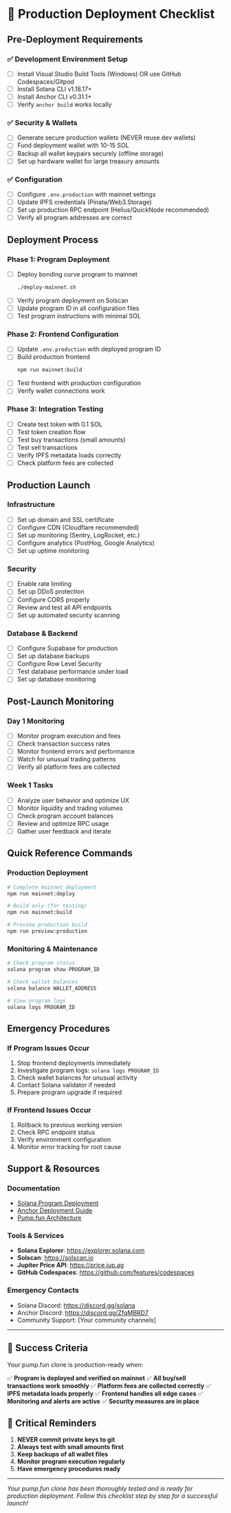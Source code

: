 # 🚀 Production Deployment Checklist

## Pre-Deployment Requirements

### ✅ Development Environment Setup
- [ ] Install Visual Studio Build Tools (Windows) OR use GitHub Codespaces/Gitpod
- [ ] Install Solana CLI v1.18.17+
- [ ] Install Anchor CLI v0.31.1+
- [ ] Verify `anchor build` works locally

### ✅ Security & Wallets
- [ ] Generate secure production wallets (NEVER reuse dev wallets)
- [ ] Fund deployment wallet with 10-15 SOL
- [ ] Backup all wallet keypairs securely (offline storage)
- [ ] Set up hardware wallet for large treasury amounts

### ✅ Configuration
- [ ] Configure `.env.production` with mainnet settings
- [ ] Update IPFS credentials (Pinata/Web3.Storage)
- [ ] Set up production RPC endpoint (Helius/QuickNode recommended)
- [ ] Verify all program addresses are correct

## Deployment Process

### Phase 1: Program Deployment
- [ ] Deploy bonding curve program to mainnet
  ```bash
  ./deploy-mainnet.sh
  ```
- [ ] Verify program deployment on Solscan
- [ ] Update program ID in all configuration files
- [ ] Test program instructions with minimal SOL

### Phase 2: Frontend Configuration
- [ ] Update `.env.production` with deployed program ID
- [ ] Build production frontend
  ```bash
  npm run mainnet:build
  ```
- [ ] Test frontend with production configuration
- [ ] Verify wallet connections work

### Phase 3: Integration Testing
- [ ] Create test token with 0.1 SOL
- [ ] Test token creation flow
- [ ] Test buy transactions (small amounts)
- [ ] Test sell transactions
- [ ] Verify IPFS metadata loads correctly
- [ ] Check platform fees are collected

## Production Launch

### Infrastructure
- [ ] Set up domain and SSL certificate
- [ ] Configure CDN (Cloudflare recommended)
- [ ] Set up monitoring (Sentry, LogRocket, etc.)
- [ ] Configure analytics (PostHog, Google Analytics)
- [ ] Set up uptime monitoring

### Security
- [ ] Enable rate limiting
- [ ] Set up DDoS protection
- [ ] Configure CORS properly
- [ ] Review and test all API endpoints
- [ ] Set up automated security scanning

### Database & Backend
- [ ] Configure Supabase for production
- [ ] Set up database backups
- [ ] Configure Row Level Security
- [ ] Test database performance under load
- [ ] Set up database monitoring

## Post-Launch Monitoring

### Day 1 Monitoring
- [ ] Monitor program execution and fees
- [ ] Check transaction success rates
- [ ] Monitor frontend errors and performance
- [ ] Watch for unusual trading patterns
- [ ] Verify all platform fees are collected

### Week 1 Tasks
- [ ] Analyze user behavior and optimize UX
- [ ] Monitor liquidity and trading volumes
- [ ] Check program account balances
- [ ] Review and optimize RPC usage
- [ ] Gather user feedback and iterate

## Quick Reference Commands

### Production Deployment
```bash
# Complete mainnet deployment
npm run mainnet:deploy

# Build only (for testing)
npm run mainnet:build

# Preview production build
npm run preview:production
```

### Monitoring & Maintenance
```bash
# Check program status
solana program show PROGRAM_ID

# Check wallet balances
solana balance WALLET_ADDRESS

# View program logs
solana logs PROGRAM_ID
```

## Emergency Procedures

### If Program Issues Occur
1. Stop frontend deployments immediately
2. Investigate program logs: `solana logs PROGRAM_ID`
3. Check wallet balances for unusual activity
4. Contact Solana validator if needed
5. Prepare program upgrade if required

### If Frontend Issues Occur
1. Rollback to previous working version
2. Check RPC endpoint status
3. Verify environment configuration
4. Monitor error tracking for root cause

## Support & Resources

### Documentation
- [Solana Program Deployment](https://docs.solana.com/cli/deploy-a-program)
- [Anchor Deployment Guide](https://www.anchor-lang.com/docs/cli)
- [Pump.fun Architecture](./PRODUCTION_SETUP.md)

### Tools & Services
- **Solana Explorer**: https://explorer.solana.com
- **Solscan**: https://solscan.io
- **Jupiter Price API**: https://price.jup.ag
- **GitHub Codespaces**: https://github.com/features/codespaces

### Emergency Contacts
- Solana Discord: https://discord.gg/solana
- Anchor Discord: https://discord.gg/ZfqMBRD7
- Community Support: [Your community channels]

---

## 🎯 Success Criteria

Your pump.fun clone is production-ready when:

✅ **Program is deployed and verified on mainnet**
✅ **All buy/sell transactions work smoothly**
✅ **Platform fees are collected correctly**
✅ **IPFS metadata loads properly**
✅ **Frontend handles all edge cases**
✅ **Monitoring and alerts are active**
✅ **Security measures are in place**

## 🚨 Critical Reminders

1. **NEVER commit private keys to git**
2. **Always test with small amounts first**
3. **Keep backups of all wallet files**
4. **Monitor program execution regularly**
5. **Have emergency procedures ready**

---

*Your pump.fun clone has been thoroughly tested and is ready for production deployment. Follow this checklist step by step for a successful launch!*